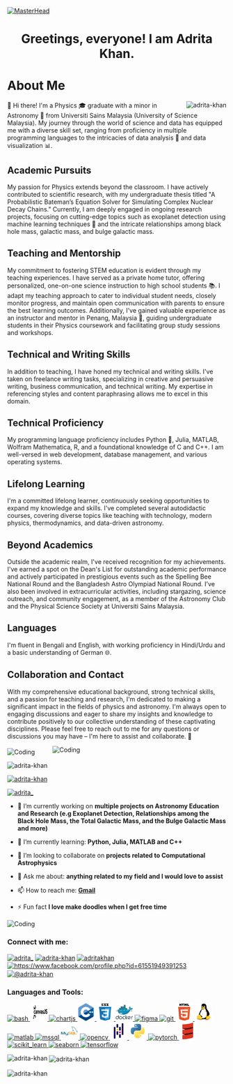

[![MasterHead](https://user-images.githubusercontent.com/74038190/241765440-80728820-e06b-4f96-9c9e-9df46f0cc0a5.gif)](https://Adrita-Khan.io)

<h1 align="center">Greetings, everyone! I am Adrita Khan.</h1>

# About Me

<p><img align="right" src="https://github.com/Adrita-Khan/Contents-for-Website/blob/main/tumblr_mrxy31I2kv1qztvpwo2_500.gif" alt="adrita-khan" /></p>





👋 Hi there! I'm a Physics 🎓 graduate with a minor in Astronomy 🔭 from Universiti Sains Malaysia (University of Science Malaysia). My journey through the world of science and data has equipped me with a diverse skill set, ranging from proficiency in multiple programming languages to the intricacies of data analysis 🔬 and data visualization 📊.

## Academic Pursuits

My passion for Physics extends beyond the classroom. I have actively contributed to scientific research, with my undergraduate thesis titled "A Probabilistic Bateman’s Equation Solver for Simulating Complex Nuclear Decay Chains." Currently, I am deeply engaged in ongoing research projects, focusing on cutting-edge topics such as exoplanet detection using machine learning techniques 🌌 and the intricate relationships among black hole mass, galactic mass, and bulge galactic mass.

## Teaching and Mentorship

My commitment to fostering STEM education is evident through my teaching experiences. I have served as a private home tutor, offering personalized, one-on-one science instruction to high school students 📚. I adapt my teaching approach to cater to individual student needs, closely monitor progress, and maintain open communication with parents to ensure the best learning outcomes. Additionally, I've gained valuable experience as an instructor and mentor in Penang, Malaysia 📝, guiding undergraduate students in their Physics coursework and facilitating group study sessions and workshops.

## Technical and Writing Skills

In addition to teaching, I have honed my technical and writing skills. I've taken on freelance writing tasks, specializing in creative and persuasive writing, business communication, and technical writing. My expertise in referencing styles and content paraphrasing allows me to excel in this domain.

## Technical Proficiency

My programming language proficiency includes Python 🐍, Julia, MATLAB, Wolfram Mathematica, R, and a foundational knowledge of C and C++. I am well-versed in web development, database management, and various operating systems.

## Lifelong Learning

I'm a committed lifelong learner, continuously seeking opportunities to expand my knowledge and skills. I've completed several autodidactic courses, covering diverse topics like teaching with technology, modern physics, thermodynamics, and data-driven astronomy. 

## Beyond Academics

Outside the academic realm, I've received recognition for my achievements. I've earned a spot on the Dean's List for outstanding academic performance and actively participated in prestigious events such as the Spelling Bee National Round and the Bangladesh Astro Olympiad National Round. I've also been involved in extracurricular activities, including stargazing, science outreach, and community engagement, as a member of the Astronomy Club and the Physical Science Society at Universiti Sains Malaysia.

## Languages

I'm fluent in Bengali and English, with working proficiency in Hindi/Urdu and a basic understanding of German 🌐.

## Collaboration and Contact

With my comprehensive educational background, strong technical skills, and a passion for teaching and research, I'm dedicated to making a significant impact in the fields of physics and astronomy. I'm always open to engaging discussions and eager to share my insights and knowledge to contribute positively to our collective understanding of these captivating disciplines. Please feel free to reach out to me for any questions or discussions you may have – I'm here to assist and collaborate. 🤝

<img align="right" alt="Coding" width="400" src="https://i.pinimg.com/originals/e6/22/3a/e6223ab875b7cb0588df8492d6d44d16.gif">

<img align="middle" alt="Coding" width="400" src="https://user-images.githubusercontent.com/74038190/271839927-f5d2d866-d25c-4873-8d82-425d2c62fc2e.gif">

<p align="left"> <img src="https://komarev.com/ghpvc/?username=adrita-khan&label=Profile%20views&color=0e75b6&style=flat" alt="adrita-khan" /> </p>

<p align="left"> <a href="https://github.com/ryo-ma/github-profile-trophy"><img src="https://github-profile-trophy.vercel.app/?username=adrita-khan" alt="adrita-khan" /></a> </p>

<p align="left"> <a href="https://twitter.com/adrita_" target="blank"><img src="https://img.shields.io/twitter/follow/adrita_?logo=twitter&style=for-the-badge" alt="adrita_" /></a> </p>

- 🔭 I’m currently working on **multiple projects on Astronomy Education and Research (e.g Exoplanet Detection, Relationships among the Black Hole Mass, the Total Galactic Mass, and the Bulge Galactic Mass and more)**

- 🌱 I’m currently learning: **Python, Julia, MATLAB and C++**

- 👯 I’m looking to collaborate on **projects related to Computational Astrophysics**

- 💬 Ask me about: **anything related to my field and I would love to assist**

- 📫 How to reach me: **[Gmail](mailto:adrita.khan.official@gmail.com)**

- ⚡ Fun fact **I love make doodles when I get free time**
<img align="center" alt="Coding" width="400" src="https://github.com/Adrita-Khan/Contents-for-Website/blob/main/tumblr_8c9df5ba1a4f823ab221d4c15125d325_187797b1_1280.gif">

<h3 align="left">Connect with me:</h3>
<p align="left">
<a href="https://twitter.com/adrita_" target="blank"><img align="center" src="https://raw.githubusercontent.com/rahuldkjain/github-profile-readme-generator/master/src/images/icons/Social/twitter.svg" alt="adrita_" height="30" width="40" /></a>
<a href="https://linkedin.com/in/adrita-khan" target="blank"><img align="center" src="https://raw.githubusercontent.com/rahuldkjain/github-profile-readme-generator/master/src/images/icons/Social/linked-in-alt.svg" alt="adrita-khan" height="30" width="40" /></a>
<a href="https://kaggle.com/adritakhan" target="blank"><img align="center" src="https://raw.githubusercontent.com/rahuldkjain/github-profile-readme-generator/master/src/images/icons/Social/kaggle.svg" alt="adritakhan" height="30" width="40" /></a>
<a href="https://fb.com/https://www.facebook.com/profile.php?id=61551949391253" target="blank"><img align="center" src="https://raw.githubusercontent.com/rahuldkjain/github-profile-readme-generator/master/src/images/icons/Social/facebook.svg" alt="https://www.facebook.com/profile.php?id=61551949391253" height="30" width="40" /></a>
<a href="https://medium.com/@adrita-khan" target="blank"><img align="center" src="https://raw.githubusercontent.com/rahuldkjain/github-profile-readme-generator/master/src/images/icons/Social/medium.svg" alt="@adrita-khan" height="30" width="40" /></a>
</p>

<h3 align="left">Languages and Tools:</h3>
<p align="left"> <a href="https://www.gnu.org/software/bash/" target="_blank" rel="noreferrer"> <img src="https://www.vectorlogo.zone/logos/gnu_bash/gnu_bash-icon.svg" alt="bash" width="40" height="40"/> </a> <a href="https://canvasjs.com" target="_blank" rel="noreferrer"> <img src="https://raw.githubusercontent.com/Hardik0307/Hardik0307/master/assets/canvasjs-charts.svg" alt="canvasjs" width="40" height="40"/> </a> <a href="https://www.chartjs.org" target="_blank" rel="noreferrer"> <img src="https://www.chartjs.org/media/logo-title.svg" alt="chartjs" width="40" height="40"/> </a> <a href="https://www.w3schools.com/cpp/" target="_blank" rel="noreferrer"> <img src="https://raw.githubusercontent.com/devicons/devicon/master/icons/cplusplus/cplusplus-original.svg" alt="cplusplus" width="40" height="40"/> </a> <a href="https://www.w3schools.com/css/" target="_blank" rel="noreferrer"> <img src="https://raw.githubusercontent.com/devicons/devicon/master/icons/css3/css3-original-wordmark.svg" alt="css3" width="40" height="40"/> </a> <a href="https://www.docker.com/" target="_blank" rel="noreferrer"> <img src="https://raw.githubusercontent.com/devicons/devicon/master/icons/docker/docker-original-wordmark.svg" alt="docker" width="40" height="40"/> </a> <a href="https://www.figma.com/" target="_blank" rel="noreferrer"> <img src="https://www.vectorlogo.zone/logos/figma/figma-icon.svg" alt="figma" width="40" height="40"/> </a> <a href="https://git-scm.com/" target="_blank" rel="noreferrer"> <img src="https://www.vectorlogo.zone/logos/git-scm/git-scm-icon.svg" alt="git" width="40" height="40"/> </a> <a href="https://www.w3.org/html/" target="_blank" rel="noreferrer"> <img src="https://raw.githubusercontent.com/devicons/devicon/master/icons/html5/html5-original-wordmark.svg" alt="html5" width="40" height="40"/> </a> <a href="https://www.linux.org/" target="_blank" rel="noreferrer"> <img src="https://raw.githubusercontent.com/devicons/devicon/master/icons/linux/linux-original.svg" alt="linux" width="40" height="40"/> </a> <a href="https://www.mathworks.com/" target="_blank" rel="noreferrer"> <img src="https://upload.wikimedia.org/wikipedia/commons/2/21/Matlab_Logo.png" alt="matlab" width="40" height="40"/> </a> <a href="https://www.microsoft.com/en-us/sql-server" target="_blank" rel="noreferrer"> <img src="https://www.svgrepo.com/show/303229/microsoft-sql-server-logo.svg" alt="mssql" width="40" height="40"/> </a> <a href="https://www.mysql.com/" target="_blank" rel="noreferrer"> <img src="https://raw.githubusercontent.com/devicons/devicon/master/icons/mysql/mysql-original-wordmark.svg" alt="mysql" width="40" height="40"/> </a> <a href="https://opencv.org/" target="_blank" rel="noreferrer"> <img src="https://www.vectorlogo.zone/logos/opencv/opencv-icon.svg" alt="opencv" width="40" height="40"/> </a> <a href="https://pandas.pydata.org/" target="_blank" rel="noreferrer"> <img src="https://raw.githubusercontent.com/devicons/devicon/2ae2a900d2f041da66e950e4d48052658d850630/icons/pandas/pandas-original.svg" alt="pandas" width="40" height="40"/> </a> <a href="https://www.python.org" target="_blank" rel="noreferrer"> <img src="https://raw.githubusercontent.com/devicons/devicon/master/icons/python/python-original.svg" alt="python" width="40" height="40"/> </a> <a href="https://pytorch.org/" target="_blank" rel="noreferrer"> <img src="https://www.vectorlogo.zone/logos/pytorch/pytorch-icon.svg" alt="pytorch" width="40" height="40"/> </a> <a href="https://www.scala-lang.org" target="_blank" rel="noreferrer"> <img src="https://raw.githubusercontent.com/devicons/devicon/master/icons/scala/scala-original.svg" alt="scala" width="40" height="40"/> </a> <a href="https://scikit-learn.org/" target="_blank" rel="noreferrer"> <img src="https://upload.wikimedia.org/wikipedia/commons/0/05/Scikit_learn_logo_small.svg" alt="scikit_learn" width="40" height="40"/> </a> <a href="https://seaborn.pydata.org/" target="_blank" rel="noreferrer"> <img src="https://seaborn.pydata.org/_images/logo-mark-lightbg.svg" alt="seaborn" width="40" height="40"/> </a> <a href="https://www.tensorflow.org" target="_blank" rel="noreferrer"> <img src="https://www.vectorlogo.zone/logos/tensorflow/tensorflow-icon.svg" alt="tensorflow" width="40" height="40"/> </a> </p>

<p><img align="left" src="https://github-readme-stats.vercel.app/api/top-langs?username=adrita-khan&show_icons=true&locale=en&layout=compact" alt="adrita-khan" /></p>

<p>&nbsp;<img align="center" src="https://github-readme-stats.vercel.app/api?username=adrita-khan&show_icons=true&locale=en" alt="adrita-khan" /></p>

<p><img align="center" src="https://github-readme-streak-stats.herokuapp.com/?user=adrita-khan&" alt="adrita-khan" /></p>
